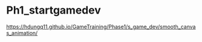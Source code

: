 # Ph1_startgamedev

https://hdungq11.github.io/GameTraining/Phase1/s_game_dev/smooth_canvas_animation/
